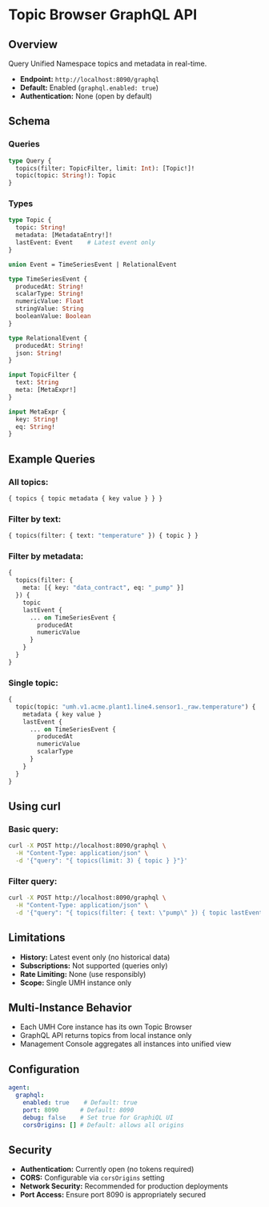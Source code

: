 # Topic Browser GraphQL API

## Overview
Query Unified Namespace topics and metadata in real-time.

- **Endpoint:** `http://localhost:8090/graphql`
- **Default:** Enabled (`graphql.enabled: true`)
- **Authentication:** None (open by default)

## Schema

### Queries
```graphql
type Query {
  topics(filter: TopicFilter, limit: Int): [Topic!]!
  topic(topic: String!): Topic
}
```

### Types
```graphql
type Topic {
  topic: String!
  metadata: [MetadataEntry!]!
  lastEvent: Event    # Latest event only
}

union Event = TimeSeriesEvent | RelationalEvent

type TimeSeriesEvent {
  producedAt: String!
  scalarType: String!
  numericValue: Float
  stringValue: String
  booleanValue: Boolean
}

type RelationalEvent {
  producedAt: String!
  json: String!
}

input TopicFilter {
  text: String
  meta: [MetaExpr!]
}

input MetaExpr {
  key: String!
  eq: String!
}
```

## Example Queries

### All topics:
```graphql
{ topics { topic metadata { key value } } }
```

### Filter by text:
```graphql
{ topics(filter: { text: "temperature" }) { topic } }
```

### Filter by metadata:
```graphql
{
  topics(filter: { 
    meta: [{ key: "data_contract", eq: "_pump" }] 
  }) {
    topic
    lastEvent {
      ... on TimeSeriesEvent {
        producedAt
        numericValue
      }
    }
  }
}
```

### Single topic:
```graphql
{
  topic(topic: "umh.v1.acme.plant1.line4.sensor1._raw.temperature") {
    metadata { key value }
    lastEvent {
      ... on TimeSeriesEvent {
        producedAt
        numericValue
        scalarType
      }
    }
  }
}
```

## Using curl

### Basic query:
```bash
curl -X POST http://localhost:8090/graphql \
  -H "Content-Type: application/json" \
  -d '{"query": "{ topics(limit: 3) { topic } }"}'
```

### Filter query:
```bash
curl -X POST http://localhost:8090/graphql \
  -H "Content-Type: application/json" \
  -d '{"query": "{ topics(filter: { text: \"pump\" }) { topic lastEvent { ... on TimeSeriesEvent { numericValue } } } }"}'
```

## Limitations
- **History:** Latest event only (no historical data)
- **Subscriptions:** Not supported (queries only)
- **Rate Limiting:** None (use responsibly)
- **Scope:** Single UMH instance only

## Multi-Instance Behavior
- Each UMH Core instance has its own Topic Browser
- GraphQL API returns topics from local instance only
- Management Console aggregates all instances into unified view

## Configuration
```yaml
agent:
  graphql:
    enabled: true    # Default: true
    port: 8090      # Default: 8090
    debug: false    # Set true for GraphiQL UI
    corsOrigins: [] # Default: allows all origins
```

## Security
- **Authentication:** Currently open (no tokens required)
- **CORS:** Configurable via `corsOrigins` setting
- **Network Security:** Recommended for production deployments
- **Port Access:** Ensure port 8090 is appropriately secured 